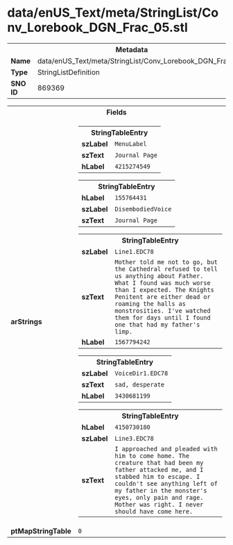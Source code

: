 <h1>data/enUS_Text/meta/StringList/Conv_Lorebook_DGN_Frac_05.stl</h1><table><tr><th colspan="100%">Metadata</th></tr><tr><td><b>Name</b></td><td>data/enUS_Text/meta/StringList/Conv_Lorebook_DGN_Frac_05.stl</td></tr><tr><td><b>Type</b></td><td>StringListDefinition</td></tr><tr><td><b>SNO ID</b></td><td>869369</td></tr></table>

<table><tr><th colspan="100%">Fields</th></tr><tr><td><b>arStrings</b></td><td><table><tr><th colspan="100%">StringTableEntry</th></tr><tr><td><b>szLabel</b></td><td><code>MenuLabel</code></td></tr><tr><td><b>szText</b></td><td><code>Journal Page</code></td></tr><tr><td><b>hLabel</b></td><td><code>4215274549</code></td></tr></table>


<table><tr><th colspan="100%">StringTableEntry</th></tr><tr><td><b>hLabel</b></td><td><code>155764431</code></td></tr><tr><td><b>szLabel</b></td><td><code>DisembodiedVoice</code></td></tr><tr><td><b>szText</b></td><td><code>Journal Page</code></td></tr></table>


<table><tr><th colspan="100%">StringTableEntry</th></tr><tr><td><b>szLabel</b></td><td><code>Line1.EDC78</code></td></tr><tr><td><b>szText</b></td><td><code>Mother told me not to go, but the Cathedral refused to tell us anything about Father. What I found was much worse than I expected. The Knights Penitent are either dead or roaming the halls as monstrosities. I've watched them for days until I found one that had my father's limp.</code></td></tr><tr><td><b>hLabel</b></td><td><code>1567794242</code></td></tr></table>


<table><tr><th colspan="100%">StringTableEntry</th></tr><tr><td><b>szLabel</b></td><td><code>VoiceDir1.EDC78</code></td></tr><tr><td><b>szText</b></td><td><code>sad, desperate</code></td></tr><tr><td><b>hLabel</b></td><td><code>3430681199</code></td></tr></table>


<table><tr><th colspan="100%">StringTableEntry</th></tr><tr><td><b>hLabel</b></td><td><code>4150730180</code></td></tr><tr><td><b>szLabel</b></td><td><code>Line3.EDC78</code></td></tr><tr><td><b>szText</b></td><td><code>I approached and pleaded with him to come home. The creature that had been my father attacked me, and I stabbed him to escape. I couldn't see anything left of my father in the monster's eyes, only pain and rage. Mother was right. I never should have come here.</code></td></tr></table>


</td></tr><tr><td><b>ptMapStringTable</b></td><td><code>0</code></td></tr></table>

